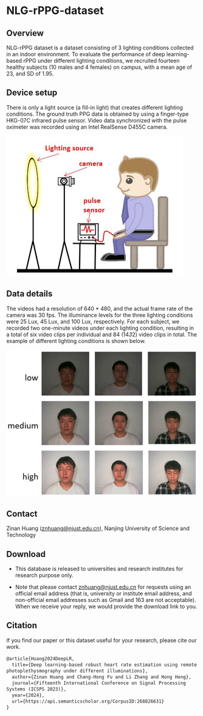 # NLG-rPPG-dataset

## Overview
NLG-rPPG dataset is a dataset consisting of 3 lighting conditions collected in an indoor environment. To evaluate the performance of deep learning-based rPPG under different lighting conditions, we recruited fourteen healthy subjects (10 males and 4 females) on campus, with a  mean age of 23, and SD of 1.95. 

## Device setup
There is only a light source (a fill-in light) that creates different lighting conditions. The ground truth PPG data is obtained by using a finger-type HKG-07C infrared pulse sensor. Video data synchronized with the pulse oximeter was recorded using an Intel RealSense D455C camera. 

![Alt text](images/collection.jpg)

## Data details
The videos had a resolution of 640 * 480, and the actual frame rate of the camera was 30 fps. The illuminance levels for the three lighting conditions were 25 Lux, 45 Lux, and 100 Lux, respectively. For each subject, we recorded two one-minute videos under each lighting condition, resulting in a total of six video clips per individual and 84 (14*3*2) video clips in total. The example of different lighting conditions is shown below.

![Alt text](images/examples.jpg)

## Contact
Zinan Huang (znhuang@njust.edu.cn), Nanjing University of Science and Technology

## Download
* This database is released to universities and research institutes for research purpose only.

* Note that please contact znhuang@njust.edu.cn for requests using an official email address (that is, university or institute email address, and non-official email addresses such as Gmail and 163 are not acceptable). When we receive your reply, we would provide the download link to you.

## Citation
If you find our paper or this dataset useful for your research, please cite our work.

```
@article{Huang2024DeepLR,
  title={Deep learning-based robust heart rate estimation using remote photoplethysmography under different illuminations},
  author={Zinan Huang and Chang-Hong Fu and Li Zhang and Hong Hong},
  journal={Fifteenth International Conference on Signal Processing Systems (ICSPS 2023)},
  year={2024},
  url={https://api.semanticscholar.org/CorpusID:268826631}
}
```
